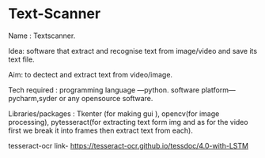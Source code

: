 # Text-Scanner

Name​ : Textscanner. 

Idea:​ software that extract and recognise text from image/video and save its text file. 
 
Aim:​ to dectect and extract text from video/image. 
 
Tech required ​:  programming language —python. software platform—pycharm,syder or any opensource software. 

Libraries/packages : Tkenter (for making gui ), opencv(for image processing), pytesseract(for extracting text form img and as for the video first we break it into frames then extract text from each). 
 
 tesseract-ocr link- https://tesseract-ocr.github.io/tessdoc/4.0-with-LSTM
 
 
